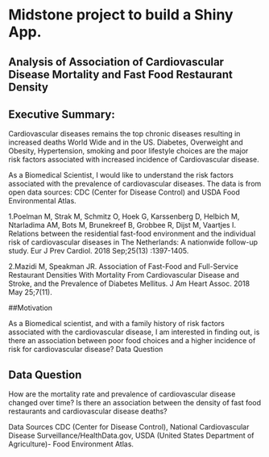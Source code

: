 
# Midstone project to build a Shiny App. 

## Analysis of Association of Cardiovascular Disease Mortality and Fast Food Restaurant Density


## Executive Summary:

Cardiovascular diseases remains the top chronic diseases resulting in increased deaths World Wide and in the US. Diabetes, Overweight and Obesity, Hypertension, smoking and poor lifestyle choices are the major risk factors associated with increased incidence of Cardiovascular disease. 

As a Biomedical Scientist, I would like to understand the risk factors associated with the prevalence of cardiovascular diseases. The data is from open data sources: CDC (Center for Disease Control) and USDA Food Environmental Atlas.  



1.Poelman M, Strak M, Schmitz O, Hoek G, Karssenberg D, Helbich M, Ntarladima AM, Bots M, Brunekreef B, Grobbee R, Dijst M, Vaartjes I. Relations between the residential fast-food environment and the individual risk of cardiovascular diseases in The Netherlands: A nationwide follow-up study. Eur J Prev Cardiol. 2018 Sep;25(13) :1397-1405. 

2.Mazidi M, Speakman JR. Association of Fast-Food and Full-Service Restaurant Densities With Mortality From Cardiovascular Disease and Stroke, and the Prevalence of Diabetes Mellitus. J Am Heart Assoc. 2018 May 25;7(11). 





##Motivation

As a Biomedical scientist, and with a family history of risk factors associated with the cardiovascular disease, I am interested in finding out, is there an association between poor food choices and a higher incidence of risk for cardiovascular disease? 
Data Question

## Data Question 
How are the mortality rate and prevalence of cardiovascular disease changed over time?
Is there an association between the density of fast food restaurants and  cardiovascular disease deaths? 


Data Sources
CDC (Center for Disease Control), National Cardiovascular Disease Surveillance/HealthData.gov, 
USDA (United States Department of Agriculture)- Food Environment Atlas. 


